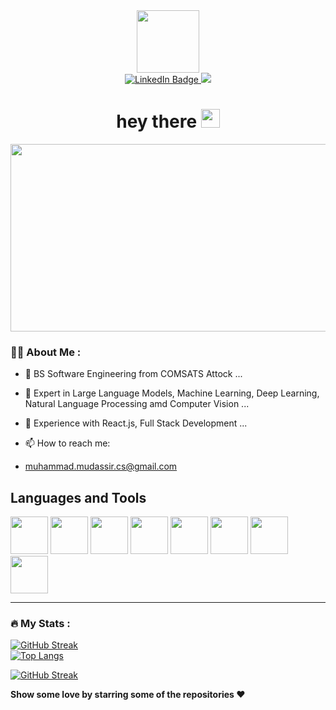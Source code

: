 <div id="header" align="center">
  <img src="https://media.giphy.com/media/M9gbBd9nbDrOTu1Mqx/giphy.gif" width="100"/>
</div>

<div id="badges" align="center">
  <a href="https://www.linkedin.com/in/muhammad-mudassir-909697260" target="_blank">
    <img src="https://img.shields.io/badge/LinkedIn-blue?style=for-the-badge&logo=linkedin&logoColor=white" alt="LinkedIn Badge"/>
  </a>
  <a href="https://github.com/MUDASSIR-75?tab=followers" target="_blank">
    <img src="https://img.shields.io/github/followers/MUDASSIR-75?color=green&label=GITHUB&logo=Github&logoColor=white&style=for-the-badge">
  </a>
  <br>
  <img align ="center" src="https://komarev.com/ghpvc/?username=MUDASSIR-75&style=flat-square&color=blue" alt="" />
<br>
<h1>
  hey there
  <img src="https://media.giphy.com/media/hvRJCLFzcasrR4ia7z/giphy.gif" width="30px"/>
</h1>
</div>

<div align="center">
  <img src="https://media.giphy.com/media/dWesBcTLavkZuG35MI/giphy.gif" width="600" height="300"/>
</div>

### :woman_technologist: About Me :
- 🔭 BS Software Engineering from COMSATS Attock ...
- 🌱 Expert in Large Language Models, Machine Learning, Deep Learning, Natural Language Processing amd Computer Vision ...
- 🌱 Experience with React.js, Full Stack Development ...

- 📫 How to reach me:
- muhammad.mudassir.cs@gmail.com


<h2> Languages and Tools </h2>
<div class="tools" display="flex">
  <img src="https://cdn.jsdelivr.net/gh/devicons/devicon/icons/python/python-original-wordmark.svg" width=60px height=60px/>
  <img src="https://cdn.jsdelivr.net/gh/devicons/devicon/icons/microsoftsqlserver/microsoftsqlserver-plain.svg" width=60px height=60px />
  <img src="https://cdn.jsdelivr.net/gh/devicons/devicon/icons/tensorflow/tensorflow-original.svg" width=60px height=60px />
  <img src="https://cdn.jsdelivr.net/gh/devicons/devicon/icons/android/android-original.svg" width=60px height=60px/>
  <img src="https://cdn.jsdelivr.net/gh/devicons/devicon/icons/docker/docker-original.svg" width=60px height=60px/>
  <img src="https://cdn.jsdelivr.net/gh/devicons/devicon/icons/git/git-original.svg" width=60px height=60px />
  <img src="https://cdn.jsdelivr.net/gh/devicons/devicon/icons/numpy/numpy-original.svg" width=60px height=60px/>
  <img src="https://cdn.jsdelivr.net/gh/devicons/devicon/icons/pandas/pandas-original.svg" width=60px height=60px/>
</div>
<hr>
 
### :fire: My Stats :
[![GitHub Streak](http://github-readme-streak-stats.herokuapp.com?user=MUDASSIR-75&theme=dark&background=000000)](https://git.io/streak-stats)
</br>
[![Top Langs](https://github-readme-stats.vercel.app/api/top-langs/?username=MUDASSIR-75)](https://github.com/anuraghazra/github-readme-stats)

[![GitHub Streak](https://streak-stats.demolab.com?user=MUDASSIR-75)](https://git.io/streak-stats)


**Show some love by starring some of the repositories ❤️**
